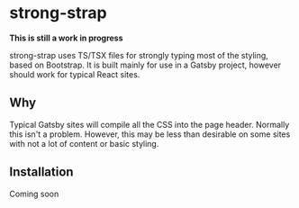# strong-strap
**This is still a work in progress**

strong-strap uses TS/TSX files for strongly typing most of the styling, based on Bootstrap. It is built mainly for use in a Gatsby project, however should work for typical React sites.

## Why
Typical Gatsby sites will compile all the CSS into the page header. Normally this isn't a problem. However, this may be less than desirable on some sites with not a lot of content or basic styling.

## Installation
Coming soon
